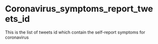 # Coronavirus_symptoms_report_tweets_id
This is the list of tweets id which contain the self-report symptoms for coronavirus
